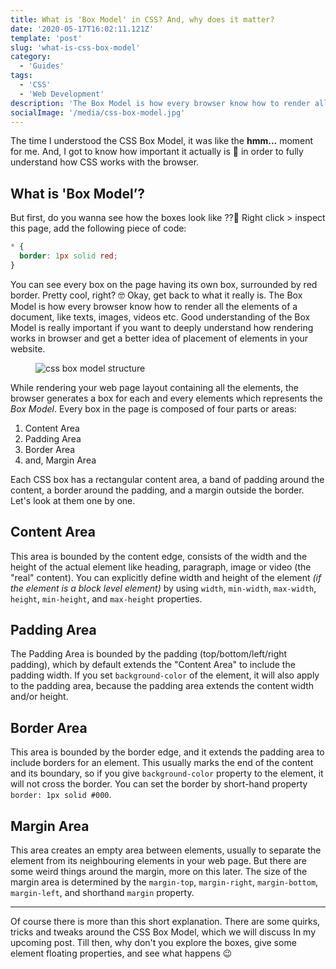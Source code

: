 ```yaml
---
title: What is 'Box Model' in CSS? And, why does it matter?
date: '2020-05-17T16:02:11.121Z'
template: 'post'
slug: 'what-is-css-box-model'
category:
  - 'Guides'
tags:
  - 'CSS'
  - 'Web Development'
description: 'The Box Model is how every browser know how to render all the elements of a document, like texts, images, videos etc.'
socialImage: '/media/css-box-model.jpg'
---
```


The time I understood the CSS Box Model, it was like the **hmm...** moment for me. And, I got to know how important it actually is 🤯 in order to fully understand how CSS works with the browser.

## What is 'Box Model’?

But first, do you wanna see how the boxes look like ??🤗 Right click > inspect this page, add the following piece of code:

```css
* {
  border: 1px solid red;
}
```

You can see every box on the page having its own box, surrounded by red border. Pretty cool, right? 🤓 Okay, get back to what it really is. The Box Model is how every browser know how to render all the elements of a document, like texts, images, videos etc. Good understanding of the Box Model is really important if you want to deeply understand how rendering works in browser and get a better idea of placement of elements in your website.

<figure>
	<img src="/media/css-box-model.png" alt="css box model structure">
</figure>

While rendering your web page layout containing all the elements, the browser generates a box for each and every elements which represents the _Box Model_. Every box in the page is composed of four parts or areas:

1. Content Area
2. Padding Area
3. Border Area
4. and, Margin Area

Each CSS box has a rectangular content area, a band of padding around the content, a border around the padding, and a margin outside the border. Let's look at them one by one.

## Content Area

This area is bounded by the content edge, consists of the width and the height of the actual element like heading, paragraph, image or video (the "real" content). You can explicitly define width and height of the element _(if the element is a block level element)_ by using `width`, `min-width`, `max-width`, `height`, `min-height`, and `max-height` properties.

## Padding Area

The Padding Area is bounded by the padding (top/bottom/left/right padding), which by default extends the "Content Area" to include the padding width. If you set `background-color` of the element, it will also apply to the padding area, because the padding area extends the content width and/or height.

## Border Area

This area is bounded by the border edge, and it extends the padding area to include borders for an element. This usually marks the end of the content and its boundary, so if you give `background-color` property to the element, it will not cross the border. You can set the border by short-hand property `border: 1px solid #000`.

## Margin Area

This area creates an empty area between elements, usually to separate the element from its neighbouring elements in your web page. But there are some weird things around the margin, more on this later. The size of the margin area is determined by the `margin-top`, `margin-right`, `margin-bottom`, `margin-left`, and shorthand `margin` property.

---

Of course there is more than this short explanation. There are some quirks, tricks and tweaks around the CSS Box Model, which we will discuss In my upcoming post. Till then, why don't you explore the boxes, give some element floating properties, and see what happens 😉

